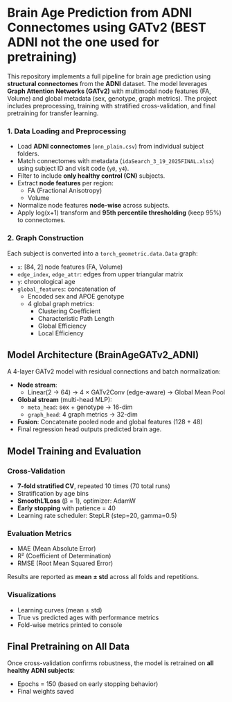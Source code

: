 # Brain Age Prediction from ADNI Connectomes using GATv2 (BEST ADNI not the one used for pretraining)

This repository implements a full pipeline for brain age prediction using **structural connectomes** from the **ADNI** dataset. The model leverages **Graph Attention Networks (GATv2)** with multimodal node features (FA, Volume) and global metadata (sex, genotype, graph metrics). The project includes preprocessing, training with stratified cross-validation, and final pretraining for transfer learning.


### 1. Data Loading and Preprocessing
- Load **ADNI connectomes** (`onn_plain.csv`) from individual subject folders.
- Match connectomes with metadata (`idaSearch_3_19_2025FINAL.xlsx`) using subject ID and visit code (`y0`, `y4`).
- Filter to include **only healthy control (CN)** subjects.
- Extract **node features** per region:
  - FA (Fractional Anisotropy)
  - Volume
- Normalize node features **node-wise** across subjects.
- Apply log(x+1) transform and **95th percentile thresholding** (keep 95%) to connectomes.

### 2. Graph Construction
Each subject is converted into a `torch_geometric.data.Data` graph:
- `x`: [84, 2] node features (FA, Volume)
- `edge_index`, `edge_attr`: edges from upper triangular matrix
- `y`: chronological age
- `global_features`: concatenation of
  - Encoded sex and APOE genotype
  - 4 global graph metrics:
    - Clustering Coefficient
    - Characteristic Path Length
    - Global Efficiency
    - Local Efficiency

##  Model Architecture (BrainAgeGATv2_ADNI)

A 4-layer GATv2 model with residual connections and batch normalization:

- **Node stream**:  
  - Linear(2 → 64) → 4 × GATv2Conv (edge-aware) → Global Mean Pool
- **Global stream** (multi-head MLP):
  - `meta_head`: sex + genotype → 16-dim
  - `graph_head`: 4 graph metrics → 32-dim
- **Fusion**: Concatenate pooled node and global features (128 + 48)
- Final regression head outputs predicted brain age.


##  Model Training and Evaluation

### Cross-Validation
- **7-fold stratified CV**, repeated 10 times (70 total runs)
- Stratification by age bins
- **SmoothL1Loss** (β = 1), optimizer: AdamW
- **Early stopping** with patience = 40
- Learning rate scheduler: StepLR (step=20, gamma=0.5)

### Evaluation Metrics
- MAE (Mean Absolute Error)
- R² (Coefficient of Determination)
- RMSE (Root Mean Squared Error)

Results are reported as **mean ± std** across all folds and repetitions.

### Visualizations
- Learning curves (mean ± std)
- True vs predicted ages with performance metrics
- Fold-wise metrics printed to console


##  Final Pretraining on All Data

Once cross-validation confirms robustness, the model is retrained on **all healthy ADNI subjects**:
- Epochs = 150 (based on early stopping behavior)
- Final weights saved 




